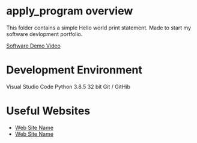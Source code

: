 # apply_program overview
This folder contains a simple Hello world print statement. Made to start my software devlopment portfolio.



[Software Demo Video](https://youtu.be/KKz2DkC1Aw4)

# Development Environment
Visual Studio Code
Python 3.8.5 32 bit
Git / GitHib

# Useful Websites

* [Web Site Name](https://byui-cse.github.io/cse310-course/lesson01/01-prove.html)
* [Web Site Name](https://github.com/ghostrider86/apply_program)
